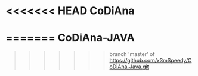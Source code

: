 <<<<<<< HEAD
CoDiAna
=======
=======
CoDiAna-JAVA
============
>>>>>>> branch 'master' of https://github.com/x3mSpeedy/CoDiAna-Java.git
